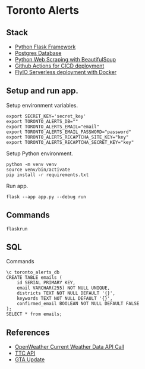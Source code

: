 # Toronto Alerts

## Stack

- [Python Flask Framework](https://flask.palletsprojects.com/en/3.0.x/)
- [Postgres Database](https://fly.io/docs/postgres/)
- [Python Web Scraping with BeautifulSoup](https://www.crummy.com/software/BeautifulSoup/bs4/doc/)
- [Github Actions for CICD deployment](https://fly.io/docs/app-guides/continuous-deployment-with-github-actions/)
- [FlyIO Serverless deployment with Docker](https://fly.io/docs/languages-and-frameworks/dockerfile/)

## Setup and run app.

Setup environment variables.

```
export SECRET_KEY='secret_key'
export TORONTO_ALERTS_DB=""
export TORONTO_ALERTS_EMAIL="email"
export TORONTO_ALERTS_EMAIL_PASSWORD="password"
export TORONTO_ALERTS_RECAPTCHA_SITE_KEY="key"
export TORONTO_ALERTS_RECAPTCHA_SECRET_KEY="key"
```

Setup Python environment.

```
python -m venv venv
source venv/bin/activate
pip install -r requirements.txt
```

Run app.

```
flask --app app.py --debug run
```

## Commands

```
flaskrun
```

## SQL

Commands

```
\c toronto_alerts_db
CREATE TABLE emails (
    id SERIAL PRIMARY KEY,
    email VARCHAR(255) NOT NULL UNIQUE,
    districts TEXT NOT NULL DEFAULT '{}',
    keywords TEXT NOT NULL DEFAULT '{}',
    confirmed_email BOOLEAN NOT NULL DEFAULT FALSE
);
SELECT * from emails;
```

## References

- [OpenWeather Current Weather Data API Call](https://openweathermap.org/current)
- [TTC API](https://alerts.ttc.ca/api/alerts/live-alerts)
- [GTA Update](https://gtaupdate.com/)
